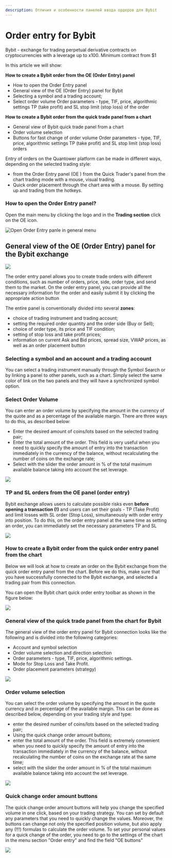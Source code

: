 ```yaml
---
description: Отличия и особенности панелей ввода ордеров для Bybit
---
```


# Order entry for Bybit

Bybit - exchange for trading perpetual derivative contracts on cryptocurrencies with a leverage up to x100. Minimum contract from $1

In this article we will show: 

**How to create a Bybit order from the OE \(Order Entry\) panel** 

* How to open the Order Entry panel
* General view of the OE \(Order Entry\) panel for Bybit
* Selecting a symbol and a trading account;
*  Select order volume Order parameters - type, TIF, price, algorithmic settings TP \(take profit\) and SL stop limit \(stop loss\) of the order

**How to create a Bybit order from the quick trade panel from a chart** 

* General view of Bybit quick trade panel from a chart 
* Order volume selection 
* Buttons for fast change of order volume Order parameters - type, TIF, price, algorithmic settings TP \(take profit\) and SL stop limit \(stop loss\) orders

Entry of orders on the Quantower platform can be made in different ways, depending on the selected trading style: 

* from the Order Entry panel \(OE \) from the Quick Trader's panel from the chart trading mode with a mouse, visual trading. 
* Quick order placement through the chart area with a mouse. By setting up and trading from the hotkeys.

### How to open the Order Entry panel?

Open the main menu by clicking the logo and in the **Trading section** click on the OE icon.

![Open Order Entry panle in general menu](../../.gitbook/assets/oe-general.png)

## General view of the OE \(Order Entry\) panel for the Bybit exchange

![](../../.gitbook/assets/image%20%28273%29.png)

The order entry panel allows you to create trade orders with different conditions, such as number of orders, price, side, order type, and send them to the market. On the order entry panel, you can provide all the necessary information for the order and easily submit it by clicking the appropriate action button

The entire panel is conventionally divided into several **zones**:

* choice of trading instrument and trading account;
* setting the required order quantity and the order side \(Buy or Sell\);
* choice of order type, its price and TIF condition;
* setting of stop loss and take profit prices;
* information on current Ask and Bid prices, spread size, VWAP prices, as well as an order placement button

### Selecting a symbol and an account and a trading account

 You can select a trading instrument manually through the Symbol Search or by linking a panel to other panels, such as a chart. Simply select the same color of link on the two panels and they will have a synchronized symbol option. 

### Select Order Volume

 You can enter an order volume by specifying the amount in the currency of the quote and as a percentage of the available margin. There are three ways to do this, as described below:

* Enter the desired amount of coins/lots based on the selected trading pair;
* Enter the total amount of the order. This field is very useful when you need to quickly specify the amount of entry into the transaction immediately in the currency of the balance, without recalculating the number of coins on the exchange rate; 
* Select with the slider the order amount in % of the total maximum available balance taking into account the set leverage.

![](../../.gitbook/assets/image%20%28282%29.png)

### TP and SL orders from the OE panel \(order entry\)

 Bybit exchange allows users to calculate possible risks even **before opening a transaction \(!\)** and users can set their goals - TP \(Take Profit\) and limit losses with SL order \(Stop Loss\), simultaneously with order entry into position. To do this, on the order entry panel at the same time as setting an order, you can immediately set the necessary parameters TP and SL

![](../../.gitbook/assets/image%20%28284%29.png)

### How to create a Bybit order from the quick order entry panel from the chart 

Below we will look at how to create an order on the Bybit exchange from the quick order entry panel from the chart. Before we do this, make sure that you have successfully connected to the Bybit exchange, and selected a trading pair from this connection.

You can open the Bybit chart quick order entry toolbar as shown in the figure below:

![](../../.gitbook/assets/image%20%28272%29.png)

### General view of the quick trade panel from the chart for Bybit

 The general view of the order entry panel for Bybit connection looks like the following and is divided into the following categories: 

* Account and symbol selection 
* Order volume selection and direction selection
* Order parameters - type, TIF, price, algorithmic settings. 
* Mode for Stop Loss and Take Profit. 
* Order placement parameters \(strategy\)

![](../../.gitbook/assets/image%20%28274%29.png)

### Order volume selection 

You can select the order volume by specifying the amount in the quote currency and in percentage of the available margin. This can be done as described below, depending on your trading style and type:

* enter the desired number of coins/lots based on the selected trading pair; 
* Using the quick change order amount buttons; 
* enter the total amount of the order. This field is extremely convenient when you need to quickly specify the amount of entry into the transaction immediately in the currency of the balance, without recalculating the number of coins on the exchange rate at the same time; 
* select with the slider the order amount in % of the total maximum available balance taking into account the set leverage.

![](../../.gitbook/assets/image%20%28268%29.png)

### Quick change order amount buttons 

The quick change order amount buttons will help you change the specified volume in one click, based on your trading strategy. You can set by default any parameters that you need to quickly change the values. Moreover, the buttons can change not only the specified position volume, but also apply any \(!!!\) formulas to calculate the order volume. To set your personal values for a quick change of the order, you need to go to the settings of the chart in the menu section "Order entry" and find the field "OE buttons"

![](../../.gitbook/assets/chart-settings-2021-07-10-11.49.07%20%281%29.png)

